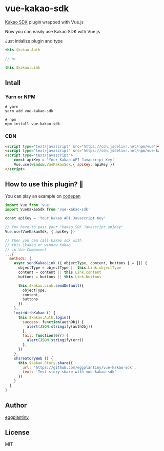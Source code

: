 # vue-kakao-sdk

[Kakao SDK](https://developers.kakao.com/tool) plugin wrapped with Vue.js

Now you can easily use Kakao SDK with Vue.js

Just intialize plugin and type 

```js
this.$kakao.Auth

// or

this.$kakao.Link
```

## Intall

### Yarn or NPM
```
# yarn
yarn add vue-kakao-sdk

# npm
npm install vue-kakao-sdk
```

### CDN
```html
<script type="text/javascript" src="https://cdn.jsdelivr.net/npm/vue"></script>
<script type="text/javascript" src="https://cdn.jsdelivr.net/npm/vue-kakao-sdk@0.0.3/dist/js/vue-kakao-sdk.min.js"></script>
<script type="text/javascript">
    const apiKey = 'Your Kakao API Javascript Key'
    Vue.use(window.VueKakaoSdk,{ apiKey: apiKey })
</script>
```

## How to use this plugin? 🧐

You can play an example on [codepan](https://codepen.io/sigran0/pen/WNopPZw)

```js
import Vue from 'vue'
import VueKakaoSdk from 'vue-kakao-sdk'

const apiKey = 'Your Kakao API Javascript Key'

// You have to pass your "Kakao SDK Javascript apiKey"
Vue.use(VueKakaoSdk, { apiKey })

// then you can call kakao sdk with
// this.$kakao or window.Kakao
// in Vue Component
...{
  methods: {
    async sendKakaoLink ({ objectType, content, buttons } = {}) {
      objectType = objectType || this.Link.objectType
      content = content || this.Link.content
      buttons = buttons || this.Link.buttons

      this.$kakao.Link.sendDefault({
        objectType,
        content,
        buttons
      })
    },
    loginWithKakao () {
      this.$kakao.Auth.login({
        success: function(authObj) {
          alert(JSON.stringify(authObj))
        },
        fail: function(err) {
          alert(JSON.stringify(err))
        },
      })
    },
    shareStoryWeb () {
      this.$kakao.Story.share({
        url: 'https://github.com/eggplantiny/vue-kakao-sdk',
        text: 'Test story share with vue-kakao-sdk'
      })
    }
  }
}
```

## Author

[eggplantiny](https://github.com/eggplantiny)

## License
MIT
